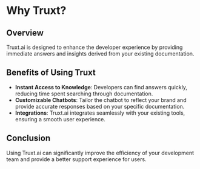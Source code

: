 # Why Truxt?

## Overview
Truxt.ai is designed to enhance the developer experience by providing immediate answers and insights derived from your existing documentation. 

## Benefits of Using Truxt
- **Instant Access to Knowledge**: Developers can find answers quickly, reducing time spent searching through documentation.
- **Customizable Chatbots**: Tailor the chatbot to reflect your brand and provide accurate responses based on your specific documentation.
- **Integrations**: Truxt.ai integrates seamlessly with your existing tools, ensuring a smooth user experience.

## Conclusion
Using Truxt.ai can significantly improve the efficiency of your development team and provide a better support experience for users.
